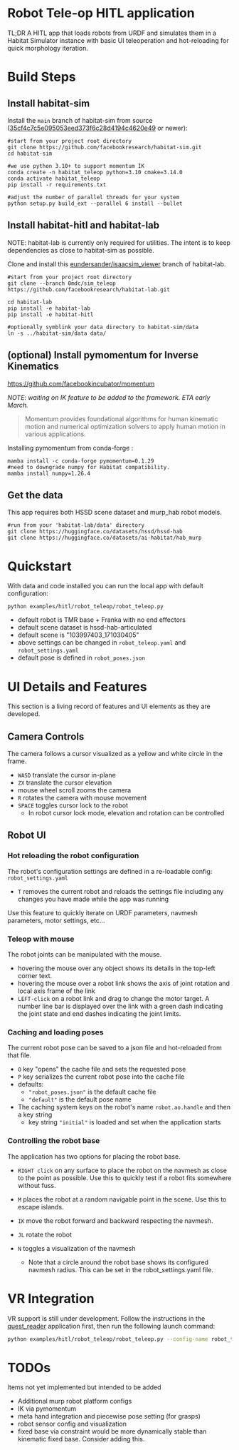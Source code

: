 # Robot Tele-op HITL application

TL;DR A HITL app that loads robots from URDF and simulates them in a Habitat Simulator instance with basic UI teleoperation and hot-reloading for quick morphology iteration.

# Build Steps

## Install habitat-sim

Install the `main` branch of habitat-sim from source ([35cf4c7c5e095053eed373f6c28d4194c4620e49](https://github.com/facebookresearch/habitat-sim/commit/35cf4c7c5e095053eed373f6c28d4194c4620e49) or newer):

```
#start from your project root directory
git clone https://github.com/facebookresearch/habitat-sim.git
cd habitat-sim

#we use python 3.10+ to support momentum IK
conda create -n habitat_teleop python=3.10 cmake=3.14.0
conda activate habitat_teleop
pip install -r requirements.txt

#adjust the number of parallel threads for your system
python setup.py build_ext --parallel 6 install --bullet
```

## Install habitat-hitl and habitat-lab
NOTE: habitat-lab is currently only required for utilities. The intent is to keep dependencies as close to habitat-sim as possible.

Clone and install this [eundersander/isaacsim_viewer](https://github.com/facebookresearch/habitat-lab/tree/eundersander/isaacsim_viewer) branch of habitat-lab.

```
#start from your project root directory
git clone --branch 0mdc/sim_teleop https://github.com/facebookresearch/habitat-lab.git

cd habitat-lab
pip install -e habitat-lab
pip install -e habitat-hitl

#optionally symblink your data directory to habitat-sim/data
ln -s ../habitat-sim/data data/
```

## (optional) Install pymomentum for Inverse Kinematics
https://github.com/facebookincubator/momentum

*NOTE: waiting on IK feature to be added to the framework. ETA early March.*

> Momentum provides foundational algorithms for human kinematic motion and numerical optimization solvers to apply human motion in various applications.

Installing pymomentum from conda-forge :
```
mamba install -c conda-forge pymomentum=0.1.29
#need to downgrade numpy for Habitat compatibility.
mamba install numpy=1.26.4
```

## Get the data
This app requires both HSSD scene dataset and murp_hab robot models.

```
#run from your 'habitat-lab/data' directory
git clone https://huggingface.co/datasets/hssd/hssd-hab
git clone https://huggingface.co/datasets/ai-habitat/hab_murp
```

# Quickstart

With data and code installed you can run the local app with default configuration:
```
python examples/hitl/robot_teleop/robot_teleop.py
```

- default robot is TMR base + Franka with no end effectors
- default scene dataset is hssd-hab-articulated
- default scene is "103997403_171030405"
- above settings can be changed in `robot_teleop.yaml` and `robot_settings.yaml`
- default pose is defined in `robot_poses.json`

# UI Details and Features
This section is a living record of features and UI elements as they are developed.

## Camera Controls
The camera follows a cursor visualized as a yellow and white circle in the frame.
- `WASD` translate the cursor in-plane
- `ZX` translate the cursor elevation
- mouse wheel scroll zooms the camera
- `R` rotates the camera with mouse movement
- `SPACE` toggles cursor lock to the robot
  - In robot cursor lock mode, elevation and rotation can be controlled

## Robot UI

### Hot reloading the robot configuration
The robot's configuration settings are defined in a re-loadable config: `robot_settings.yaml`
- `T` removes the current robot and reloads the settings file including any changes you have made while the app was running

Use this feature to quickly iterate on URDF parameters, navmesh parameters, motor settings, etc...

### Teleop with mouse
The robot joints can be manipulated with the mouse.
- hovering the mouse over any object shows its details in the top-left corner text.
- hovering the mouse over a robot link shows the axis of joint rotation and local axis frame of the link
- `LEFT-click` on a robot link and drag to change the motor target. A number line bar is displayed over the link with a green dash indicating the joint state and end dashes indicating the joint limits.

### Caching and loading poses
The current robot pose can be saved to a json file and hot-reloaded from that file.
- `O` key "opens" the cache file and sets the requested pose
- `P` key serializes the current robot pose into the cache file
- defaults:
  - `"robot_poses.json"` is the default cache file
  - `"default"` is the default pose name
- The caching system keys on the robot's name `robot.ao.handle` and then a key string
  - key string `"initial"` is loaded and set when the application starts

### Controlling the robot base

The application has two options for placing the robot base.

- `RIGHT click` on any surface to place the robot on the navmesh as close to the point as possible. Use this to quickly test if a robot fits somewhere without fuss.

- `M` places the robot at a random navigable point in the scene. Use this to escape islands.
- `IK` move the robot forward and backward respecting the navmesh.
- `JL` rotate the robot
- `N` toggles a visualization of the navmesh
  - Note that a circle around the robot base shows its configured navmesh radius. This can be set in the robot_settings.yaml file.

# VR Integration

VR support is still under development. Follow the instructions in the [quest_reader](../quest_reader/README.md) application first, then run the following launch command:

```bash
python examples/hitl/robot_teleop/robot_teleop.py --config-name robot_teleop_vr.yaml
```

# TODOs
Items not yet implemented but intended to be added
- Additional murp robot platform configs
- IK via pymomentum
- meta hand integration and piecewise pose setting (for grasps)
- robot sensor config and visualization
- fixed base via constraint would be more dynamically stable than kinematic fixed base. Consider adding this.
